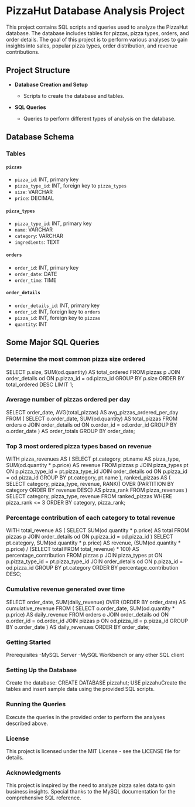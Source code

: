 # PizzaHut Database Analysis Project

This project contains SQL scripts and queries used to analyze the PizzaHut database. The database includes tables for pizzas, pizza types, orders, and order details. The goal of this project is to perform various analyses to gain insights into sales, popular pizza types, order distribution, and revenue contributions.

## Project Structure

- **Database Creation and Setup**
  - Scripts to create the database and tables.

- **SQL Queries**
  - Queries to perform different types of analysis on the database.

## Database Schema

### Tables

#### `pizzas`
- `pizza_id`: INT, primary key
- `pizza_type_id`: INT, foreign key to `pizza_types`
- `size`: VARCHAR
- `price`: DECIMAL

#### `pizza_types`
- `pizza_type_id`: INT, primary key
- `name`: VARCHAR
- `category`: VARCHAR
- `ingredients`: TEXT

#### `orders`
- `order_id`: INT, primary key
- `order_date`: DATE
- `order_time`: TIME

#### `order_details`
- `order_details_id`: INT, primary key
- `order_id`: INT, foreign key to `orders`
- `pizza_id`: INT, foreign key to `pizzas`
- `quantity`: INT

## Some Major SQL Queries

### Determine the most common pizza size ordered

SELECT p.size, SUM(od.quantity) AS total_ordered
FROM pizzas p
JOIN order_details od ON p.pizza_id = od.pizza_id
GROUP BY p.size
ORDER BY total_ordered DESC
LIMIT 1;

### Average number of pizzas ordered per day
SELECT order_date, AVG(total_pizzas) AS avg_pizzas_ordered_per_day
FROM (
    SELECT o.order_date, SUM(od.quantity) AS total_pizzas
    FROM orders o
    JOIN order_details od ON o.order_id = od.order_id
    GROUP BY o.order_date
) AS order_totals
GROUP BY order_date;

### Top 3 most ordered pizza types based on revenue
WITH pizza_revenues AS (
    SELECT 
        pt.category,
        pt.name AS pizza_type,
        SUM(od.quantity * p.price) AS revenue
    FROM 
        pizzas p
    JOIN 
        pizza_types pt ON p.pizza_type_id = pt.pizza_type_id
    JOIN 
        order_details od ON p.pizza_id = od.pizza_id
    GROUP BY 
        pt.category, pt.name
),
ranked_pizzas AS (
    SELECT 
        category,
        pizza_type,
        revenue,
        RANK() OVER (PARTITION BY category ORDER BY revenue DESC) AS pizza_rank
    FROM 
        pizza_revenues
)
SELECT 
    category,
    pizza_type,
    revenue
FROM 
    ranked_pizzas
WHERE 
    pizza_rank <= 3
ORDER BY 
    category, pizza_rank;

### Percentage contribution of each category to total revenue
WITH total_revenue AS (
    SELECT SUM(od.quantity * p.price) AS total
    FROM pizzas p
    JOIN order_details od ON p.pizza_id = od.pizza_id
)
SELECT 
    pt.category,
    SUM(od.quantity * p.price) AS revenue,
    (SUM(od.quantity * p.price) / (SELECT total FROM total_revenue) * 100) AS percentage_contribution
FROM 
    pizzas p
JOIN 
    pizza_types pt ON p.pizza_type_id = pt.pizza_type_id
JOIN 
    order_details od ON p.pizza_id = od.pizza_id
GROUP BY 
    pt.category
ORDER BY 
    percentage_contribution DESC;

### Cumulative revenue generated over time
SELECT 
    order_date,
    SUM(daily_revenue) OVER (ORDER BY order_date) AS cumulative_revenue
FROM (
    SELECT 
        o.order_date,
        SUM(od.quantity * p.price) AS daily_revenue
    FROM 
        orders o
    JOIN 
        order_details od ON o.order_id = od.order_id
    JOIN 
        pizzas p ON od.pizza_id = p.pizza_id
    GROUP BY 
        o.order_date
) AS daily_revenues
ORDER BY 
    order_date;


### Getting Started
Prerequisites
-MySQL Server
-MySQL Workbench or any other SQL client

### Setting Up the Database
Create the database:
CREATE DATABASE pizzahut;
USE pizzahuCreate the tables and insert sample data using the provided SQL scripts.

### Running the Queries
Execute the queries in the provided order to perform the analyses described above.

### License
This project is licensed under the MIT License - see the LICENSE file for details.

### Acknowledgments
This project is inspired by the need to analyze pizza sales data to gain business insights.
Special thanks to the MySQL documentation for the comprehensive SQL reference.





